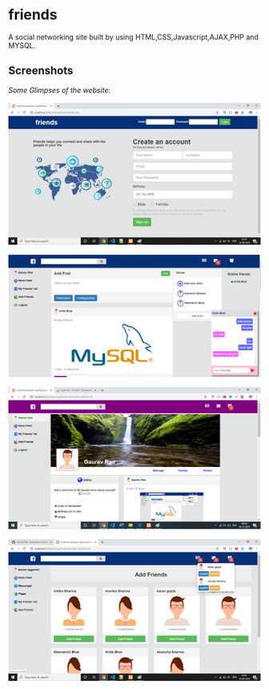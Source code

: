 # friends
A social networking site built by using HTML,CSS,Javascript,AJAX,PHP and MYSQL.
## Screenshots
*Some Glimpses of the website:*
<br/><br/>
<img src="/uploads/friends.png"><br/><br/>
<img src="/uploads/main.png"><br/><br/>
<img src="/uploads/profile.png"><br/><br/>
<img src="/uploads/addfriends.png">


